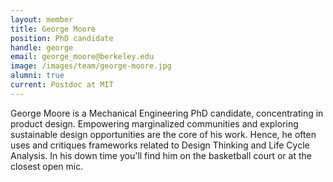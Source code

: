 ```yaml
---
layout: member
title: George Moore
position: PhD candidate
handle: george
email: george_moore@berkeley.edu
image: /images/team/george-moore.jpg
alumni: true
current: Postdoc at MIT
---
```


George Moore is a Mechanical Engineering PhD candidate, concentrating in product design. Empowering marginalized communities and exploring sustainable design opportunities are the core of his work. Hence, he often uses and critiques frameworks related to Design Thinking and Life Cycle Analysis. In his down time you'll find him on the basketball court or at the closest open mic.
